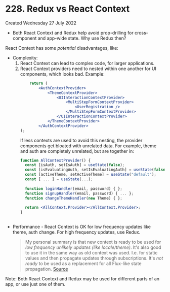 # 228. Redux vs React Context
Created Wednesday 27 July 2022

- Both React Context and Redux help avoid prop-drilling for cross-component and app-wide state. Why use Redux then?
  
React Context has some *potential* disadvantages, like:
- Complexity:
	1. React Context can lead to complex code, for larger applications.
	2. React Context providers need to nested within one another for UI components, which looks bad. Example:
		```jsx
			return (
				<AuthContextProvider>
					<ThemeContextProvider>
						<UIInteractionContextProvider>
							<MultiStepFormContextProvider>
								<UserRegistration />
							</MultiStepFormContextProvider>
						</UIInteractionContextProvider>
					</ThemeContextProvider>
				</AuthContextProvider>
		);
		```
	   If less contexts are used to avoid this nesting, the provider components get bloated with unrelated data. For example, theme and auth are completely unrelated, but are together in:
		```jsx
		function AllContextProvider() {
		  const [isAuth, setIsAuth] = useState(false);
		  const [isEvaluatingAuth, setIsEvaluatingAuth] = useState(false);
		  const [activeTheme, setActiveTheme] = useState("default");
		  const [ ... ] = useState(...);
		  
		  function loginHandler(email, password) { };
		  function signupHandler(email, password) { ... };
		  function changeThemeHandler(new Theme) { };
		  
		  return <AllContext.Provider></AllContext.Provider>;
		}
	
		```
- Performance - React Context is OK for low frequency updates like theme, auth change. For high frequency updates, use Redux.
	> My personal summary is that new context is ready to be used for *low frequency unlikely updates (like locale/theme)*. It's also good to use it in the same way as old context was used. I.e. for static values and then propagate updates through subscriptions. It's *not ready* to be used as a replacement for all Flux-like state propagation. [Source](https://github.com/facebook/react/issues/14110#issuecomment-448074060)
	
Note: Both React Context and Redux may be used for different parts of an app, or use just one of them.